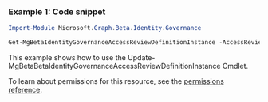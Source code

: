 ### Example 1: Code snippet

```powershellImport-Module Microsoft.Graph.Beta.Identity.Governance

Get-MgBetaIdentityGovernanceAccessReviewDefinitionInstance -AccessReviewScheduleDefinitionId $accessReviewScheduleDefinitionId -AccessReviewInstanceId $accessReviewInstanceId
```
This example shows how to use the Update-MgBetaBetaIdentityGovernanceAccessReviewDefinitionInstance Cmdlet.
To learn about permissions for this resource, see the [permissions reference](/graph/permissions-reference).

